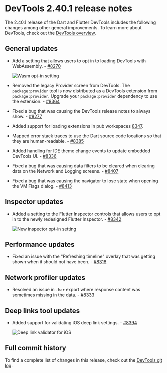 # DevTools 2.40.1 release notes

The 2.40.1 release of the Dart and Flutter DevTools
includes the following changes among other general improvements.
To learn more about DevTools, check out the
[DevTools overview](/tools/devtools/overview).

## General updates

* Add a setting that allows users to opt in to loading DevTools
  with WebAssembly. - [#8270](https://github.com/flutter/devtools/pull/8270)

  ![Wasm opt-in setting](/tools/devtools/release-notes/images-2.40.1/wasm_setting.png "DevTools setting to opt into wasm.")

* Removed the legacy Provider screen from DevTools.
  The `package:provider` tool is now distributed as a
  DevTools extension from `package:provider`.
  Upgrade your `package:provider` dependency to
  use the extension. - [#8364](https://github.com/flutter/devtools/pull/8364)

* Fixed a bug that was causing the DevTools release notes to
  always show. - [#8277](https://github.com/flutter/devtools/pull/8277)

* Added support for loading extensions in pub workspaces
  [8347](https://github.com/flutter/devtools/pull/8347).

* Mapped error stack traces to use the Dart source code locations so
  that they are human-readable. - [#8385](https://github.com/flutter/devtools/pull/8385)

* Added handling for IDE theme change events to
  update embedded DevTools UI. - [#8336](https://github.com/flutter/devtools/pull/8336)

* Fixed a bug that was causing data filters to be cleared when clearing data
on the Network and Logging screens. - [#8407](https://github.com/flutter/devtools/pull/8407)

* Fixed a bug that was causing the navigator to lose state when opening the VM
Flags dialog. - [#8413](https://github.com/flutter/devtools/pull/8413)

## Inspector updates

- Added a setting to the Flutter Inspector controls that
  allows users to opt in to the newly redesigned Flutter Inspector. - [#8342](https://github.com/flutter/devtools/pull/8342)

  ![New inspector opt-in setting](/tools/devtools/release-notes/images-2.40.1/new_inspector.png "DevTools setting to opt into the new Flutter Inspector.")

## Performance updates

* Fixed an issue with the "Refreshing timeline" overlay that was getting shown
  when it should not have been. - [#8318](https://github.com/flutter/devtools/pull/8318)

## Network profiler updates

* Resolved an issue in `.har` export where
  response content was sometimes missing in the data. - [#8333](https://github.com/flutter/devtools/pull/8333)

## Deep links tool updates

- Added support for validating iOS deep link settings. - [#8394](https://github.com/flutter/devtools/pull/8394)

  ![Deep link validator for iOS](/tools/devtools/release-notes/images-2.40.1/deep_link_ios.png "DevTools Deep link validator Page")

## Full commit history

To find a complete list of changes in this release, check out the
[DevTools git log](https://github.com/flutter/devtools/tree/v2.40.1).
